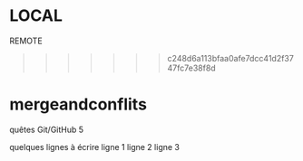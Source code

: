 LOCAL
=======
REMOTE
>>>>>>> c248d6a113bfaa0afe7dcc41d2f3747fc7e38f8d
# mergeandconflits
quêtes Git/GitHub 5

quelques lignes à écrire
ligne 1
ligne 2
ligne 3
